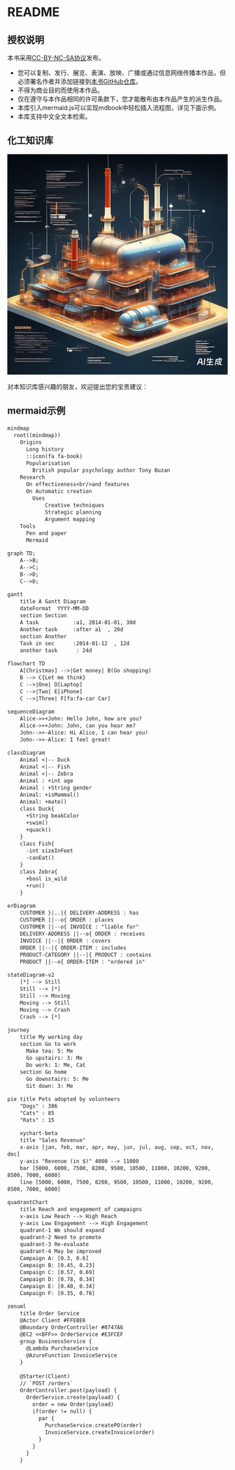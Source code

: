 # README

## 授权说明

本书采用[CC-BY-NC-SA协议](https://creativecommons.org/licenses/by-nc-sa/4.0/deed.zh-hans)发布。

- 您可以复制、发行、展览、表演、放映、广播或通过信息网络传播本作品，但必须署名作者并添加链接到[本书GitHub仓库](https://github.com/chemtour/chemtour)。
- 不得为商业目的而使用本作品。
- 仅在遵守与本作品相同的许可条款下，您才能散布由本作品产生的派生作品。
- 本库引入mermaid.js可以实现mdbook中轻松插入流程图，详见下面示例。
- 本库支持中文全文本检索。

## 化工知识库

![](images/aihg-chemtour-cover.png)

对本知识库感兴趣的朋友，欢迎提出您的宝贵建议：
<script src="https://utteranc.es/client.js"
        repo="chemtour/chemtour"
        issue-term="chemtour-index-issues"
        label="⭐Star"
        theme="github-light"
        crossorigin="anonymous"
        async>
</script>


## mermaid示例

```mermaid
mindmap
  root((mindmap))
    Origins
      Long history
      ::icon(fa fa-book)
      Popularisation
        British popular psychology author Tony Buzan
    Research
      On effectiveness<br/>and features
      On Automatic creation
        Uses
            Creative techniques
            Strategic planning
            Argument mapping
    Tools
      Pen and paper
      Mermaid
```


```mermaid
graph TD;
    A-->B;
    A-->C;
    B-->D;
    C-->D;
```
```mermaid
gantt
    title A Gantt Diagram
    dateFormat  YYYY-MM-DD
    section Section
    A task           :a1, 2014-01-01, 30d
    Another task     :after a1  , 20d
    section Another
    Task in sec      :2014-01-12  , 12d
    another task      : 24d
```

```mermaid
flowchart TD
    A[Christmas] -->|Get money| B(Go shopping)
    B --> C{Let me think}
    C -->|One| D[Laptop]
    C -->|Two| E[iPhone]
    C -->|Three| F[fa:fa-car Car]
```
```mermaid
sequenceDiagram
    Alice->>+John: Hello John, how are you?
    Alice->>+John: John, can you hear me?
    John-->>-Alice: Hi Alice, I can hear you!
    John-->>-Alice: I feel great!
```

```mermaid
classDiagram
    Animal <|-- Duck
    Animal <|-- Fish
    Animal <|-- Zebra
    Animal : +int age
    Animal : +String gender
    Animal: +isMammal()
    Animal: +mate()
    class Duck{
      +String beakColor
      +swim()
      +quack()
    }
    class Fish{
      -int sizeInFeet
      -canEat()
    }
    class Zebra{
      +bool is_wild
      +run()
    }
```

```mermaid
erDiagram
    CUSTOMER }|..|{ DELIVERY-ADDRESS : has
    CUSTOMER ||--o{ ORDER : places
    CUSTOMER ||--o{ INVOICE : "liable for"
    DELIVERY-ADDRESS ||--o{ ORDER : receives
    INVOICE ||--|{ ORDER : covers
    ORDER ||--|{ ORDER-ITEM : includes
    PRODUCT-CATEGORY ||--|{ PRODUCT : contains
    PRODUCT ||--o{ ORDER-ITEM : "ordered in"
```

```mermaid
stateDiagram-v2
    [*] --> Still
    Still --> [*]
    Still --> Moving
    Moving --> Still
    Moving --> Crash
    Crash --> [*]
```

```mermaid
journey
    title My working day
    section Go to work
      Make tea: 5: Me
      Go upstairs: 3: Me
      Do work: 1: Me, Cat
    section Go home
      Go downstairs: 5: Me
      Sit down: 3: Me
```

```mermaid
pie title Pets adopted by volunteers
    "Dogs" : 386
    "Cats" : 85
    "Rats" : 15
```

```mermaid
    xychart-beta
    title "Sales Revenue"
    x-axis [jan, feb, mar, apr, may, jun, jul, aug, sep, oct, nov, dec]
    y-axis "Revenue (in $)" 4000 --> 11000
    bar [5000, 6000, 7500, 8200, 9500, 10500, 11000, 10200, 9200, 8500, 7000, 6000]
    line [5000, 6000, 7500, 8200, 9500, 10500, 11000, 10200, 9200, 8500, 7000, 6000]
```

```mermaid
quadrantChart
    title Reach and engagement of campaigns
    x-axis Low Reach --> High Reach
    y-axis Low Engagement --> High Engagement
    quadrant-1 We should expand
    quadrant-2 Need to promote
    quadrant-3 Re-evaluate
    quadrant-4 May be improved
    Campaign A: [0.3, 0.6]
    Campaign B: [0.45, 0.23]
    Campaign C: [0.57, 0.69]
    Campaign D: [0.78, 0.34]
    Campaign E: [0.40, 0.34]
    Campaign F: [0.35, 0.78]
```


```mermaid
zenuml
    title Order Service
    @Actor Client #FFEBE6
    @Boundary OrderController #0747A6
    @EC2 <<BFF>> OrderService #E3FCEF
    group BusinessService {
      @Lambda PurchaseService
      @AzureFunction InvoiceService
    }

    @Starter(Client)
    // `POST /orders`
    OrderController.post(payload) {
      OrderService.create(payload) {
        order = new Order(payload)
        if(order != null) {
          par {
            PurchaseService.createPO(order)
            InvoiceService.createInvoice(order)      
          }      
        }
      }
    }
    
```



